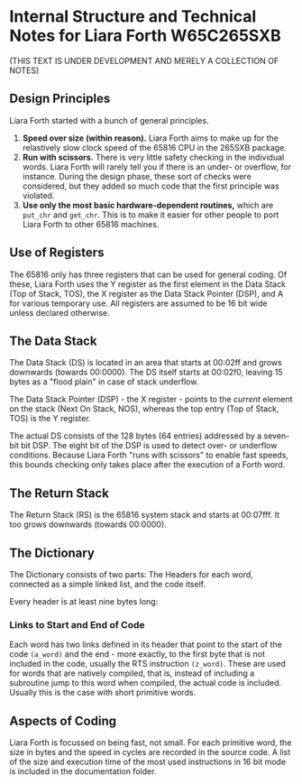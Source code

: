 # Internal Structure and Technical Notes for Liara Forth W65C265SXB 

(THIS TEXT IS UNDER DEVELOPMENT AND MERELY A COLLECTION OF NOTES)

## Design Principles

Liara Forth started with a bunch of general principles.

1. **Speed over size (within reason).** Liara Forth aims to make up for the
   relastively slow clock speed of the 65816 CPU in the 265SXB package. 
2. **Run with scissors.** There is very little safety checking in the individual
   words. Liara Forth will rarely tell you if there is an under- or overflow,
   for instance. During the design phase, these sort of checks were considered,
   but they added so much code that the first principle was violated.
3. **Use only the most basic hardware-dependent routines,** which are `put_chr` and
   `get_chr`. This is to make it easier for other people to port Liara Forth to
   other 65816 machines. 

## Use of Registers

The 65816 only has three registers that can be used for general coding. Of
these, Liara Forth uses the Y register as the first element in the Data Stack
(Top of Stack, TOS), the X register as the Data Stack Pointer (DSP), and A for
various temporary use. All registers are assumed to be 16 bit wide unless
declared otherwise. 

## The Data Stack

The Data Stack (DS) is located in an area that starts at 00:02ff and grows
downwards (towards 00:0000). The DS itself starts at 00:02f0, leaving 15
bytes as a "flood plain" in case of stack underflow. 

The Data Stack Pointer (DSP) - the X register -
points to the _current_ element on the stack (Next On Stack, NOS), whereas the
top entry (Top of Stack, TOS) is the Y register. 

The actual DS consists of the 128 bytes (64 entries) addressed by a seven-bit
bit DSP. The eight bit of the DSP is used to detect over- or underflow
conditions. Because Liara Forth "runs with scissors" to enable fast speeds, this
bounds checking only takes place after the execution of a Forth word. 

## The Return Stack

The Return Stack (RS) is the 65816 system stack and starts at 00:07fff. It too
grows downwards (towards 00:0000). 

## The Dictionary 

The Dictionary consists of two parts: The Headers for each word, connected as a
simple linked list, and the code itself. 

Every header is at least nine bytes long:

### Links to Start and End of Code

Each word has two links defined in its header that point to the start of the
code ```(a_word)``` and the end - more exactly, to the first byte that is not
included in the code, usually the RTS instruction ```(z_word)```. These are used
for words that are natively compiled, that is, instead of including a subroutine
jump to this word when compiled, the actual code is included. Usually this is
the case with short primitive words.

## Aspects of Coding

Liara Forth is focussed on being fast, not small. For each primitive word, the
size in bytes and the speed in cycles are recorded in the source code. A list of
the size and execution time of the most used instructions in 16 bit mode is
included in the documentation folder. 

